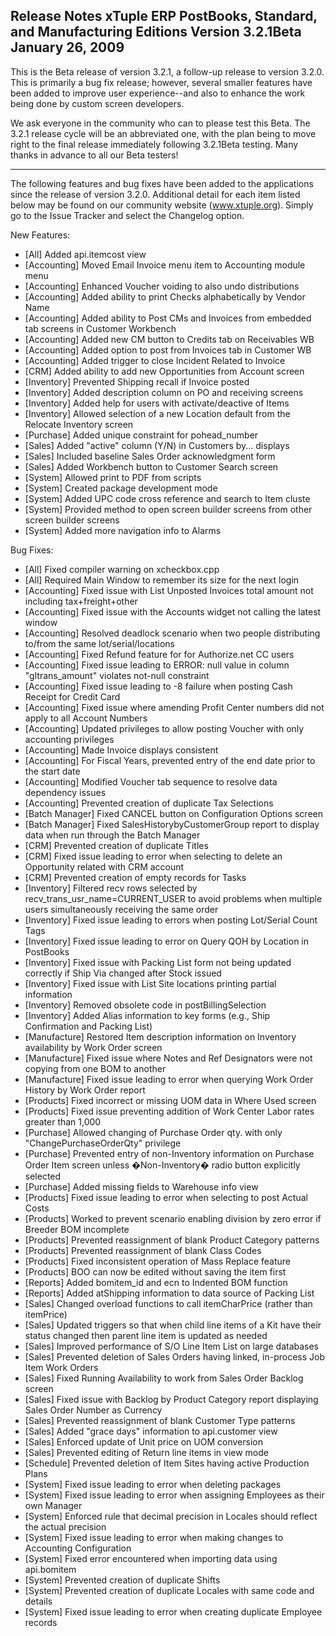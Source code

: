 Release Notes
xTuple ERP
PostBooks, Standard, and Manufacturing Editions
Version 3.2.1Beta
January 26, 2009
----------------------------------

This is the Beta release of version 3.2.1, a follow-up release
to version 3.2.0. This is primarily a bug fix release; however,
several smaller features have been added to improve user
experience--and also to enhance the work being done by custom
screen developers.

We ask everyone in the community who can to please test this
Beta. The 3.2.1 release cycle will be an abbreviated one, with
the plan being to move right to the final release immediately
following 3.2.1Beta testing. Many thanks in advance to all our
Beta testers! 

----------------------------------

The following features and bug fixes have been added to the
applications since the release of version 3.2.0. Additional
detail for each item listed below may be found on our community
website (www.xtuple.org). Simply go to the Issue Tracker and
select the Changelog option.

New Features:

* [All] Added api.itemcost view
* [Accounting] Moved Email Invoice menu item to Accounting 
module menu
* [Accounting] Enhanced Voucher voiding to also undo 
distributions
* [Accounting] Added ability to print Checks alphabetically by 
Vendor Name
* [Accounting] Added ability to Post CMs and Invoices from 
embedded tab screens in Customer Workbench
* [Accounting] Added new CM button to Credits tab on 
Receivables WB
* [Accounting] Added option to post from Invoices tab in 
Customer WB
* [Accounting] Added trigger to close Incident Related to 
Invoice
* [CRM] Added ability to add new Opportunities from Account 
screen
* [Inventory] Prevented Shipping recall if Invoice posted
* [Inventory] Added description column on PO and receiving 
screens
* [Inventory] Added help for users with activate/deactive of 
Items
* [Inventory] Allowed selection of a new Location default 
from the Relocate Inventory screen
* [Purchase] Added unique constraint for pohead_number
* [Sales] Added "active" column (Y/N) in Customers by... 
displays
* [Sales] Included baseline Sales Order acknowledgment form
* [Sales] Added Workbench button to Customer Search screen
* [System] Allowed print to PDF from scripts
* [System] Created package development mode
* [System] Added UPC code cross reference and search to Item 
cluste
* [System] Provided method to open screen builder screens 
from other screen builder screens
* [System] Added more navigation info to Alarms



Bug Fixes:

* [All] Fixed compiler warning on xcheckbox.cpp
* [All] Required Main Window to remember its size for the next 
login
* [Accounting] Fixed issue with List Unposted Invoices total 
amount not including tax+freight+other
* [Accounting] Fixed issue with the Accounts widget not 
calling the latest window
* [Accounting] Resolved deadlock scenario when two people 
distributing to/from the same lot/serial/locations
* [Accounting] Fixed Refund feature for for Authorize.net CC 
users
* [Accounting] Fixed issue leading to ERROR: null value in 
column "gltrans_amount" violates not-null constraint
* [Accounting] Fixed issue leading to -8 failure when posting 
Cash Receipt for Credit Card
* [Accounting] Fixed issue where amending Profit Center 
numbers did not apply to all Account Numbers
* [Accounting] Updated privileges to allow posting Voucher 
with only accounting privileges
* [Accounting] Made Invoice displays consistent
* [Accounting] For Fiscal Years, prevented entry of the end 
date prior to the start date
* [Accounting] Modified Voucher tab sequence to resolve data 
dependency issues
* [Accounting] Prevented creation of duplicate Tax Selections
* [Batch Manager] Fixed CANCEL button on Configuration Options 
screen
* [Batch Manager] Fixed SalesHistorybyCustomerGroup report to 
display data when run through the Batch Manager
* [CRM] Prevented creation of duplicate Titles
* [CRM] Fixed issue leading to error when selecting to delete 
an Opportunity related with CRM account
* [CRM] Prevented creation of empty records for Tasks
* [Inventory] Filtered recv rows selected by 
recv_trans_usr_name=CURRENT_USER to avoid problems when 
multiple users simultaneously receiving the same order
* [Inventory] Fixed issue leading to errors when posting 
Lot/Serial Count Tags
* [Inventory] Fixed issue leading to error on Query QOH by 
Location in PostBooks
* [Inventory] Fixed issue with Packing List form not being 
updated correctly if Ship Via changed after Stock issued
* [Inventory] Fixed issue with List Site locations printing 
partial information
* [Inventory] Removed obsolete code in postBillingSelection
* [Inventory] Added Alias information to key forms (e.g., Ship 
Confirmation and Packing List)
* [Manufacture] Restored Item description information on 
Inventory availability by Work Order screen
* [Manufacture] Fixed issue where Notes and Ref Designators 
were not copying from one BOM to another
* [Manufacture] Fixed issue leading to error when querying 
Work Order History by Work Order report
* [Products] Fixed incorrect or missing UOM data in Where 
Used screen
* [Products] Fixed issue preventing addition of Work Center 
Labor rates greater than 1,000
* [Purchase] Allowed changing of Purchase Order qty. with 
only "ChangePurchaseOrderQty" privilege
* [Purchase] Prevented entry of non-Inventory information on 
Purchase Order Item screen unless �Non-Inventory� radio button 
explicitly selected
* [Purchase] Added missing fields to Warehouse info view
* [Products] Fixed issue leading to error when selecting to 
post Actual Costs
* [Products] Worked to prevent scenario enabling division by 
zero error if Breeder BOM incomplete
* [Products] Prevented reassignment of blank Product Category 
patterns
* [Products] Prevented reassignment of blank Class Codes
* [Products] Fixed inconsistent operation of Mass Replace 
feature
* [Products] BOO can now be edited without saving the item 
first
* [Reports] Added bomitem_id and ecn to Indented BOM function
* [Reports] Added atShipping information to data source of 
Packing List
* [Sales] Changed overload functions to call itemCharPrice 
(rather than itemPrice)
* [Sales] Updated triggers so that when child line items of a 
Kit have their status changed then parent line item is updated 
as needed
* [Sales] Improved performance of S/O Line Item List on large 
databases
* [Sales] Prevented deletion of Sales Orders having linked, 
in-process Job Item Work Orders
* [Sales] Fixed Running Availability to work from Sales Order 
Backlog screen
* [Sales] Fixed issue with Backlog by Product Category report 
displaying Sales Order Number as Currency
* [Sales] Prevented reassignment of blank Customer Type 
patterns
* [Sales] Added "grace days" information to api.customer view
* [Sales] Enforced update of Unit price on UOM conversion
* [Sales] Prevented editing of Return line items in view mode
* [Schedule] Prevented deletion of  Item Sites having active 
Production Plans
* [System] Fixed issue leading to error when deleting packages
* [System] Fixed issue leading to error when assigning Employees 
as their own Manager
* [System] Enforced rule that decimal precision in Locales 
should reflect the actual precision
* [System] Fixed issue leading to error when making changes to 
Accounting Configuration
* [System] Fixed error encountered when importing data using 
api.bomitem
* [System] Prevented creation of duplicate Shifts 
* [System] Prevented creation of duplicate Locales with same 
code and details 
* [System] Fixed issue leading to error when creating 
duplicate Employee records
